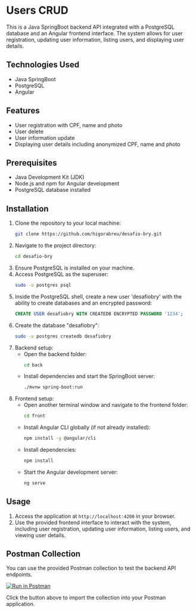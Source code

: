 # Users CRUD

This is a Java SpringBoot backend API integrated with a PostgreSQL database and an Angular frontend interface. The system allows for user registration, updating user information, listing users, and displaying user details.

## Technologies Used

- Java SpringBoot
- PostgreSQL
- Angular

## Features

- User registration with CPF, name and photo
- User delete
- User information update
- Displaying user details including anonymized CPF, name and photo

## Prerequisites

- Java Development Kit (JDK)
- Node.js and npm for Angular development
- PostgreSQL database installed

## Installation

1. Clone the repository to your local machine:
   ```bash
   git clone https://github.com/higorabreu/desafio-bry.git
   ```
2. Navigate to the project directory:
   ```bash
   cd desafio-bry
   ```
3. Ensure PostgreSQL is installed on your machine.
4. Access PostgreSQL as the superuser:
   ```bash
   sudo -u postgres psql
   ```
5. Inside the PostgreSQL shell, create a new user 'desafiobry' with the ability to create databases and an encrypted password:
   ```sql
   CREATE USER desafiobry WITH CREATEDB ENCRYPTED PASSWORD '1234';
   ```
6. Create the database "desafiobry":
   ```bash
   sudo -u postgres createdb desafiobry
   ```
7. Backend setup:
   - Open the backend folder:
     ```bash
     cd back
     ```
   - Install dependencies and start the SpringBoot server:
     ```bash
     ./mvnw spring-boot:run
     ```
8. Frontend setup:
   - Open another terminal window and navigate to the frontend folder:
     ```bash
     cd front
     ```
   - Install Angular CLI globally (if not already installed):
     ```bash
     npm install -g @angular/cli
     ```
   - Install dependencies:
     ```bash
     npm install
     ```
   - Start the Angular development server:
     ```bash
     ng serve
     ```

## Usage

1. Access the application at `http://localhost:4200` in your browser.
2. Use the provided frontend interface to interact with the system, including user registration, updating user information, listing users, and viewing user details.

## Postman Collection

You can use the provided Postman collection to test the backend API endpoints.

[![Run in Postman](https://run.pstmn.io/button.svg)](https://www.postman.com/dark-robot-470395/workspace/higor-abreu/collection/28919232-9356cc51-1727-4446-81fd-7816e501e07e?action=share&creator=28919232)

Click the button above to import the collection into your Postman application.
